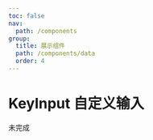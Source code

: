 ```yaml
---
toc: false
nav:
  path: /components
group:
  title: 展示组件
  path: /components/data
  order: 4
---
```


# KeyInput 自定义输入



未完成
